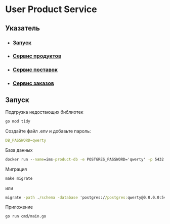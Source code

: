 # User Product Service

## Указатель

- ### [Запуск](#Запуск)
- ### [Сервис продуктов](docs/readme/product.md)
- ### [Сервис поставок](docs/readme/supply.md)
- ### [Сервис заказов](docs/readme/order.md)

## Запуск
Подгрузка недостающих библиотек
```cmd
go mod tidy
```
Создайте файл .env и добавьте пароль:
```yaml
DB_PASSWORD=qwerty
```
База данных
```cmd
docker run --name=ims-product-db -e POSTGRES_PASSWORD='qwerty' -p 5432:5432 --rm postgres
```
Миграция
```cmd
make migrate
```
или
```cmd
migrate -path ./schema -database 'postgres://postgres:qwerty@0.0.0.0:5432/postgres?sslmode=disable' up
```
Приложение
```
go run cmd/main.go
```
